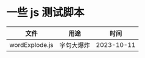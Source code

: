 # 一些 js 测试脚本

| 文件             | 用途 | 时间|
|----------------| --- | --- |
| wordExplode.js | 字句大爆炸 | 2023-10-11 |

